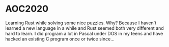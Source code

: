 # AOC2020
Learning Rust while solving some nice puzzles. Why? Because I haven't learned a new language in a while and Rust seemed both very different and hard to learn. I did program a lot in Pascal under DOS in my teens and have hacked an existing C program once or twice since...
